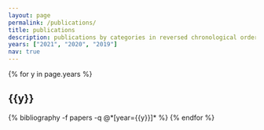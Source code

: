 ```yaml
---
layout: page
permalink: /publications/
title: publications
description: publications by categories in reversed chronological order. generated by jekyll-scholar.
years: ["2021", "2020", "2019"]
nav: true
---
```


<div class="publications">

{% for y in page.years %}
  <h2 class="year">{{y}}</h2>
  {% bibliography -f papers -q @*[year={{y}}]* %}
{% endfor %}

</div>
